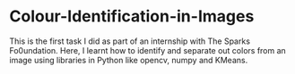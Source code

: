 # Colour-Identification-in-Images
This is the first task I did as part of an internship with The Sparks Fo0undation. Here, I learnt how to identify and separate out colors from an image using libraries in Python like opencv, numpy and KMeans.
